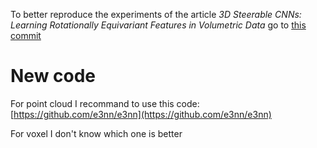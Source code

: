 To better reproduce the experiments of the article *3D Steerable CNNs: Learning Rotationally Equivariant Features in Volumetric Data* go to [this commit](https://github.com/mariogeiger/se3cnn/tree/546bc682887e1cb5e16b484c158c05f03377e4e9)



# New code
For point cloud I recommand to use this code:
[https://github.com/e3nn/e3nn](https://github.com/e3nn/e3nn)

For voxel I don't know which one is better
